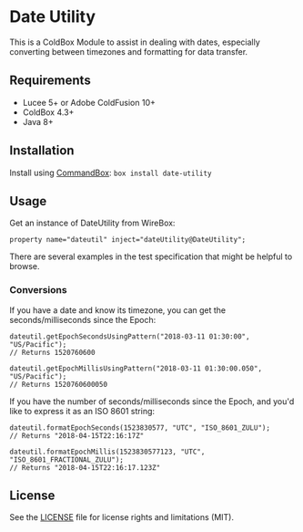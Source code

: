 # Date Utility

This is a ColdBox Module to assist in dealing with dates, especially converting between timezones and formatting for data transfer.

## Requirements

- Lucee 5+ or Adobe ColdFusion 10+
- ColdBox 4.3+
- Java 8+

## Installation

Install using [CommandBox](https://www.ortussolutions.com/products/commandbox):
`box install date-utility`

## Usage

Get an instance of DateUtility from WireBox:
```
property name="dateutil" inject="dateUtility@DateUtility";
```

There are several examples in the test specification that might be helpful to browse.

### Conversions

If you have a date and know its timezone, you can get the seconds/milliseconds since the Epoch:
```
dateutil.getEpochSecondsUsingPattern("2018-03-11 01:30:00", "US/Pacific");
// Returns 1520760600

dateutil.getEpochMillisUsingPattern("2018-03-11 01:30:00.050", "US/Pacific");
// Returns 1520760600050
```

If you have the number of seconds/milliseconds since the Epoch, and you'd like to express it as an ISO 8601 string:
```
dateutil.formatEpochSeconds(1523830577, "UTC", "ISO_8601_ZULU");
// Returns "2018-04-15T22:16:17Z"

dateutil.formatEpochMillis(1523830577123, "UTC", "ISO_8601_FRACTIONAL_ZULU");
// Returns "2018-04-15T22:16:17.123Z"
```

## License

See the [LICENSE](LICENSE.txt) file for license rights and limitations (MIT).
